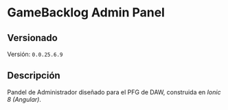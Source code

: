 # GameBacklog Admin Panel

## Versionado
Versión: ```0.0.25.6.9```

## Descripción
Pandel de Administrador diseñado para el PFG de DAW, construida en _Ionic 8 (Angular)_.